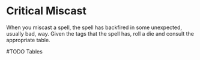 # Critical Miscast

When you miscast a spell, the spell has backfired in some unexpected, usually bad, way. Given the tags that the spell has, roll a die and consult the appropriate table.

#TODO
Tables